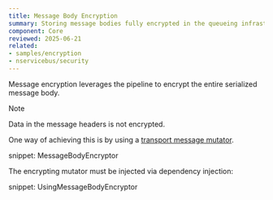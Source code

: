 ```yaml
---
title: Message Body Encryption
summary: Storing message bodies fully encrypted in the queueing infrastructure
component: Core
reviewed: 2025-06-21
related:
- samples/encryption
- nservicebus/security
---
```



Message encryption leverages the pipeline to encrypt the entire serialized message body.

> [!NOTE]
> Data in the message headers is not encrypted.

One way of achieving this is by using a [transport message mutator](/nservicebus/pipeline/message-mutators.md#transport-messages-mutators).

snippet: MessageBodyEncryptor

The encrypting mutator must be injected via dependency injection:

snippet: UsingMessageBodyEncryptor
